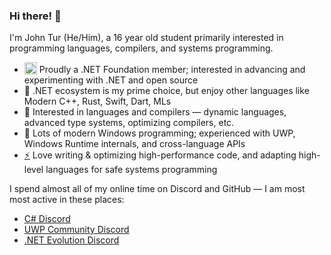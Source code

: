 ### Hi there! 👋

I'm John Tur (He/Him), a 16 year old student primarily interested in programming languages, compilers, and systems programming.

- <img valign=bottom src="https://github.com/dotnet-foundation/swag/blob/master/logo/dotnetfoundation_v4.png?raw=true" alt="Dotnet Foundation Logo" width="20" style=""> Proudly a .NET Foundation member; interested in advancing and experimenting with .NET and open source
- 🔨 .NET ecosystem is my prime choice, but enjoy other languages like Modern C++, Rust, Swift, Dart, MLs
- 📝 Interested in languages and compilers — dynamic languages, advanced type systems, optimizing compilers, etc.
- 🧰 Lots of modern Windows programming; experienced with UWP, Windows Runtime internals, and cross-language APIs
- [⚡](http://joeduffyblog.com/2015/11/03/blogging-about-midori/) Love writing & optimizing high-performance code, and adapting high-level languages for safe systems programming


I spend almost all of my online time on Discord and GitHub — I am most most active in these places:

- [C# Discord](aka.ms/csharp-discord)
- [UWP Community Discord](https://aka.ms/winui/discord)
- [.NET Evolution Discord](https://aka.ms/dotnet-discord)
